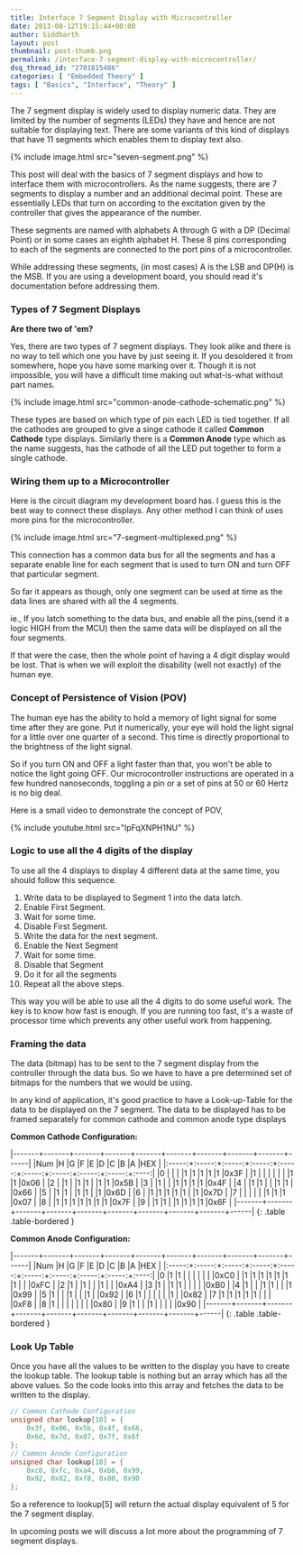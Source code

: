 ```yaml
---
title: Interface 7 Segment Display with Microcontroller
date: 2013-08-12T19:15:44+00:00
author: Siddharth
layout: post
thumbnail: post-thumb.png
permalink: /interface-7-segment-display-with-microcontroller/
dsq_thread_id: "2701815486"
categories: [ "Embedded Theory" ]
tags: [ "Basics", "Interface", "Theory" ]
---
```


The 7 segment display is widely used to display numeric data. They are limited by the number of segments (LEDs) they have and hence are not suitable for displaying text. There are some variants of this kind of displays that have 11 segments which enables them to display text also.

{% include image.html src="seven-segment.png" %}

This post will deal with the basics of 7 segment displays and how to interface them with microcontrollers. As the name suggests, there are 7 segments to display a number and an additional decimal point. These are essentially LEDs that turn on according to the excitation given by the controller that gives the appearance of the number.

These segments are named with alphabets A through G with a DP (Decimal Point) or in some cases an eighth alphabet H. These 8 pins corresponding to each of the segments are connected to the port pins of a microcontroller.

While addressing these segments, (in most cases) A is the LSB and DP(H) is the MSB. If you are using a development board, you should read it's documentation before addressing them.

### Types of 7 Segment Displays

**Are there two of 'em?**

Yes, there are two types of 7 segment displays. They look alike and there is no way to tell which one you have by just seeing it. If you desoldered it from somewhere, hope you have some marking over it. Though it is not impossible, you will have a difficult time making out what-is-what without part names.

{% include image.html src="common-anode-cathode-schematic.png" %}

These types are based on which type of pin each LED is tied together. If all the cathodes are grouped to give a singe cathode it called **Common Cathode** type displays. Similarly there is a **Common Anode** type which as the name suggests, has the cathode of all the LED put together to form a single cathode.

### Wiring them up to a Microcontroller

Here is the circuit diagram my development board has. I guess this is the best way to connect these displays. Any other method I can think of uses more pins for the microcontroller.

{% include image.html src="7-segment-multiplexed.png" %}

This connection has a common data bus for all the segments and has a separate enable line for each segment that is used to turn ON and turn OFF that particular segment.

So far it appears as though, only one segment can be used at time as the data lines are shared with all the 4 segments.

ie., If you latch something to the data bus, and enable all the pins,(send it a logic HIGH from the MCU) then the same data will be displayed on all the four segments.

If that were the case, then the whole point of having a 4 digit display would be lost. That is when we will exploit the disability (well not exactly) of the human eye.

### Concept of Persistence of Vision (POV)

The human eye has the ability to hold a memory of light signal for some time after they are gone. Put it numerically, your eye will hold the light signal for a little over one quarter of a second. This time is directly proportional to the brightness of the light signal.

So if you turn ON and OFF a light faster than that, you won't be able to notice the light going OFF. Our microcontroller instructions are operated in a few hundred nanoseconds, toggling a pin or a set of pins at 50 or 60 Hertz is no big deal.

Here is a small video to demonstrate the concept of POV,

{% include youtube.html src="IpFqXNPH1NU" %}

### Logic to use all the 4 digits of the display

To use all the 4 displays to display 4 different data at the same time, you should follow this sequence.

  1. <span style="line-height: 16px;">Write data to be displayed to Segment 1 into the data latch.</span>
  2. Enable First Segment.
  3. Wait for some time.
  4. Disable First Segment.
  5. Write the data for the next segment.
  6. Enable the Next Segment
  7. Wait for some time.
  8. Disable that Segment
  9. Do it for all the segments
 10. Repeat all the above steps.

This way you will be able to use all the 4 digits to do some useful work. The key is to know how fast is enough. If you are running too fast, it's a waste of processor time which prevents any other useful work from happening.

### Framing the data

The data (bitmap) has to be sent to the 7 segment display from the controller through the data bus. So we have to have a pre determined set of bitmaps for the numbers that we would be using.

In any kind of application, it's good practice to have a Look-up-Table for the data to be displayed on the 7 segment. The data to be displayed has to be framed separately for common cathode and common anode type displays

**Common Cathode Configuration:**

|-------+-------+-------+-------+-------+-------+-------+-------+-------+------|
|Num    |H      |G      |F      |E      |D      |C      |B      |A      |HEX   |
|:-----:+:-----:+:-----:+:-----:+:-----:+:-----:+:-----:+:-----:+:-----:+:----:|
|0      |       |       |       |1      |1      |1      |1      |1      |0x3F  |
|1      |       |       |       |       |       |       |1      |1      |0x06  |
|2      |       |1      |       |1      |1      |       |1      |1      |0x5B  |
|3      |       |1      |       |       |1      |1      |1      |1      |0x4F  |
|4      |       |1      |1      |       |       |1      |1      |       |0x66  |
|5      |       |1      |1      |       |1      |1      |       |1      |0x6D  |
|6      |       |1      |1      |1      |1      |1      |       |1      |0x7D  |
|7      |       |       |       |       |       |1      |1      |1      |0x07  |
|8      |       |1      |1      |1      |1      |1      |1      |1      |0x7F  |
|9      |       |1      |1      |       |1      |1      |1      |1      |0x6F  |
|-------+-------+-------+-------+-------+-------+-------+-------+-------+------|
{: .table .table-bordered }

**Common Anode Configuration:**

|-------+-------+-------+-------+-------+-------+-------+-------+-------+------|
|Num    |H      |G      |F      |E      |D      |C      |B      |A      |HEX   |
|:-----:+:-----:+:-----:+:-----:+:-----:+:-----:+:-----:+:-----:+:-----:+:----:|
|0      |1      |1      |       |       |       |       |       |       |0xC0  |
|1      |1      |1      |1      |1      |1      |1      |       |       |0xFC  |
|2      |1      |       |1      |       |       |1      |       |       |0xA4  |
|3      |1      |       |1      |1      |       |       |       |       |0xB0  |
|4      |1      |       |       |1      |1      |       |       |1      |0x99  |
|5      |1      |       |       |1      |       |       |1      |       |0x92  |
|6      |1      |       |       |       |       |       |1      |       |0x82  |
|7      |1      |1      |1      |1      |1      |       |       |       |0xF8  |
|8      |1      |       |       |       |       |       |       |       |0x80  |
|9      |1      |       |       |1      |       |       |       |       |0x90  |
|-------+-------+-------+-------+-------+-------+-------+-------+-------+------|
{: .table .table-bordered }

### Look Up Table

Once you have all the values to be written to the display you have to create the lookup table. The lookup table is nothing but an array which has all the above values. So the code looks into this array and fetches the data to be written to the display.

``` c
// Common Cathode Configuration
unsigned char lookup[10] = {
    0x3f, 0x06, 0x5b, 0x4f, 0x66,
    0x6d, 0x7d, 0x07, 0x7f, 0x6f
};
// Common Anode Configuration
unsigned char lookup[10] = {
    0xc0, 0xfc, 0xa4, 0xb0, 0x99,
    0x92, 0x82, 0xf8, 0x80, 0x90
};
```

So a reference to lookup[5] will return the actual display equivalent of 5 for the 7 segment display.

In upcoming posts we will discuss a lot more about the programming of 7 segment displays.
